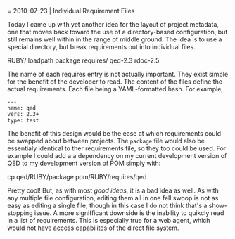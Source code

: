 = 2010-07-23 | Individual Requirement Files

Today I came up with yet another idea for the layout of project metadata,
one that moves back toward the use of a directory-based configuration, but
still remains well within in the range of middle ground. The idea is to use
a special directory, but break requirements out into individual files.

  RUBY/
    loadpath
    package
    requires/
      qed-2.3
      rdoc-2.5

The name of each requires entry is not actually important. They exist simple
for the benefit of the developer to read. The content of the files define the
actual requirements. Each file being a YAML-formatted hash. For example,

    ---
    name: qed
    vers: 2.3+
    type: test

The benefit of this design would be the ease at which requirements could be
swapped about between projects. The `package` file would also be essentialy
identical to ther requirements file, so they too could be used. For example
I could add a a dependency on my current development version of QED to
my development version of POM simply with:

  cp qed/RUBY/package pom/RUBY/requires/qed

Pretty cool! But, as with most <i>good ideas</i>, it is a bad idea as well.
As with any multiple file configuration, editing them all in one fell swoop
is not as easy as editing a single file, though in this case I do not think
that's a show-stopping issue. A more signifficant downside is the inability
to quikcly read in a list of requirements. This is especially true for a 
web agent, which would not have access capabilites of the direct file system.


